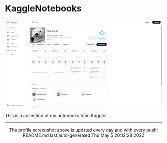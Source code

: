 # KaggleNotebooks

![KaggleProfile](./src/kaggleprofile.png)
  
This is a collection of my notebooks from Kaggle.  

<hr>
<div align="center">
The profile screenshot above is updated every day and with every push!  
<br>
README.md last auto-generated Thu May  5 20:12:28 2022
<br>
</div>
